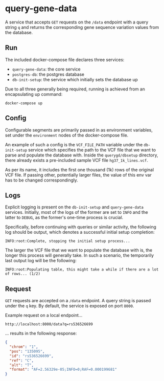 # query-gene-data

A service that accepts `GET` requests on the `/data` endpoint with a query string `q` and returns the corresponding gene
sequence variation values from the database.

## Run

The included docker-compose file declares three services:

- `query-gene-data`: the core service
- `postgres-db`: the postgres database
- `db-init-setup`: the service which initially sets the database up

Due to all three generally being required, running is achieved from an encapsulating up command:

```
docker-compose up
```

## Config

Configurable segments are primarily passed in as environment variables, set under the `environment` nodes of the
docker-compose file.

An example of such a config is the `VCF_FILE_PATH` variable under the `db-init-setup` service which specifies the path
to the VCF file that we want to parse and populate the database with. Inside the `querygd/dbsetup` directory, there
already exists a pre-included sample VCF file `hg37_1k_lines.vcf`.

As per its name, it includes the first one thousand (1k) rows of the original VCF file. If passing other, potentially
larger files, the value of this env var has to be changed correspondingly.

## Logs

Explicit logging is present on the `db-init-setup` and `query-gene-data` services. Initially, most of the logs of the
former are set to `INFO` and the latter to `DEBUG`, as the former's one-time process is crucial.

Specifically, before continuing with queries or similar activity, the following log should be output, which denotes a
successful initial setup completion:

```
INFO:root:Complete, stopping the initial setup process...
```

The larger the VCF file that we want to populate the database with is, the longer this process will generally take. In
such a scenario, the temporarily last output log will be the following:

```
INFO:root:Populating table, this might take a while if there are a lot of rows... (1/2)
```

## Request

`GET` requests are accepted on a `/data` endpoint. A query string is passed under the `q` key. By default, the service
is exposed on port `8000`.

Example request on a local endpoint...

```
http://localhost:8000/data?q=rs536526699
```

... results in the following response:

```json
{
  "chrom": "1",
  "pos": "135095",
  "id": "rs536526699",
  "ref": "C",
  "alt": "T",
  "format": "AF=2.56329e-05;INFO=0;RAF=0.000199681"
}
```
